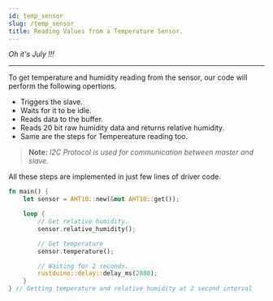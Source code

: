 ```yaml
---
id: temp_sensor
slug: /temp_sensor
title: Reading Values from a Temperature Sensor.
---
```


*Oh it's July !!!*

---

To get temperature and humidity reading from the sensor, our code will perform the following opertions.

* Triggers the slave.
* Waits for it to be idle.
* Reads data to the buffer.
* Reads 20 bit raw humidity data and returns relative humidity.
* Same are the steps for Tempereature reading too.

> **Note:** *I2C Protocol is used for communication between master and slave.*

All these steps are implemented in just few lines of driver code.

```rust
fn main() {
    let sensor = AHT10::new(&mut AHT10::get());

    loop {
        // Get relative humidity.
        sensor.relative_humidity();

        // Get temperature
        sensor.temperature();

        // Waiting for 2 seconds.
        rustduino::delay::delay_ms(2000);
    }
} // Getting temperature and relative humidity at 2 second interval
```


